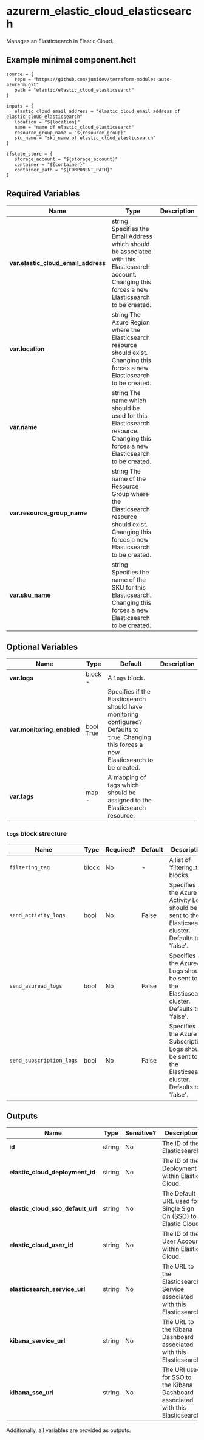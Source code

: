 # azurerm_elastic_cloud_elasticsearch

Manages an Elasticsearch in Elastic Cloud.

## Example minimal component.hclt

```hcl
source = {
   repo = "https://github.com/jumidev/terraform-modules-auto-azurerm.git" 
   path = "elastic/elastic_cloud_elasticsearch" 
}

inputs = {
   elastic_cloud_email_address = "elastic_cloud_email_address of elastic_cloud_elasticsearch" 
   location = "${location}" 
   name = "name of elastic_cloud_elasticsearch" 
   resource_group_name = "${resource_group}" 
   sku_name = "sku_name of elastic_cloud_elasticsearch" 
}

tfstate_store = {
   storage_account = "${storage_account}" 
   container = "${container}" 
   container_path = "${COMPONENT_PATH}" 
}

```

## Required Variables

| Name | Type |  Description |
| ---- | --------- |  ----------- |
| **var.elastic_cloud_email_address** | string  Specifies the Email Address which should be associated with this Elasticsearch account. Changing this forces a new Elasticsearch to be created. | 
| **var.location** | string  The Azure Region where the Elasticsearch resource should exist. Changing this forces a new Elasticsearch to be created. | 
| **var.name** | string  The name which should be used for this Elasticsearch resource. Changing this forces a new Elasticsearch to be created. | 
| **var.resource_group_name** | string  The name of the Resource Group where the Elasticsearch resource should exist. Changing this forces a new Elasticsearch to be created. | 
| **var.sku_name** | string  Specifies the name of the SKU for this Elasticsearch. Changing this forces a new Elasticsearch to be created. | 

## Optional Variables

| Name | Type |  Default  |  Description |
| ---- | --------- |  ----------- | ----------- |
| **var.logs** | block  -  |  A `logs` block. | 
| **var.monitoring_enabled** | bool  `True`  |  Specifies if the Elasticsearch should have monitoring configured? Defaults to `true`. Changing this forces a new Elasticsearch to be created. | 
| **var.tags** | map  -  |  A mapping of tags which should be assigned to the Elasticsearch resource. | 

### `logs` block structure

| Name | Type | Required? | Default | Description |
| ---- | ---- | --------- | ------- | ----------- |
| `filtering_tag` | block | No | - | A list of 'filtering_tag' blocks. |
| `send_activity_logs` | bool | No | False | Specifies if the Azure Activity Logs should be sent to the Elasticsearch cluster. Defaults to 'false'. |
| `send_azuread_logs` | bool | No | False | Specifies if the AzureAD Logs should be sent to the Elasticsearch cluster. Defaults to 'false'. |
| `send_subscription_logs` | bool | No | False | Specifies if the Azure Subscription Logs should be sent to the Elasticsearch cluster. Defaults to 'false'. |



## Outputs

| Name | Type | Sensitive? | Description |
| ---- | ---- | --------- | --------- |
| **id** | string | No  | The ID of the Elasticsearch. | 
| **elastic_cloud_deployment_id** | string | No  | The ID of the Deployment within Elastic Cloud. | 
| **elastic_cloud_sso_default_url** | string | No  | The Default URL used for Single Sign On (SSO) to Elastic Cloud. | 
| **elastic_cloud_user_id** | string | No  | The ID of the User Account within Elastic Cloud. | 
| **elasticsearch_service_url** | string | No  | The URL to the Elasticsearch Service associated with this Elasticsearch. | 
| **kibana_service_url** | string | No  | The URL to the Kibana Dashboard associated with this Elasticsearch. | 
| **kibana_sso_uri** | string | No  | The URI used for SSO to the Kibana Dashboard associated with this Elasticsearch. | 

Additionally, all variables are provided as outputs.
